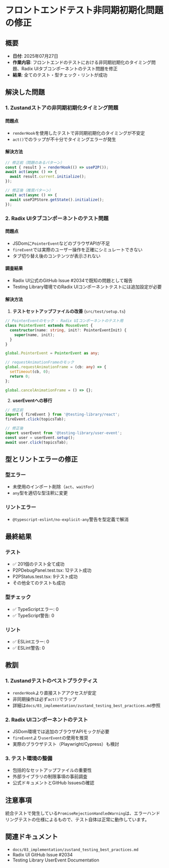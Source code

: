 # フロントエンドテスト非同期初期化問題の修正

## 概要
- **日付**: 2025年07月27日
- **作業内容**: フロントエンドのテストにおける非同期初期化のタイミング問題、Radix UIタブコンポーネントのテスト問題を修正
- **結果**: 全てのテスト・型チェック・リントが成功

## 解決した問題

### 1. Zustandストアの非同期初期化タイミング問題

#### 問題点
- `renderHook`を使用したテストで非同期初期化のタイミングが不安定
- `act()`でのラップが不十分でタイミングエラーが発生

#### 解決方法
```typescript
// 修正前（問題のあるパターン）
const { result } = renderHook(() => useP2P());
await act(async () => {
  await result.current.initialize();
});

// 修正後（推奨パターン）
await act(async () => {
  await useP2PStore.getState().initialize();
});
```

### 2. Radix UIタブコンポーネントのテスト問題

#### 問題点
- JSDomに`PointerEvent`などのブラウザAPIが不足
- `fireEvent`では実際のユーザー操作を正確にシミュレートできない
- タブ切り替え後のコンテンツが表示されない

#### 調査結果
- Radix UI公式のGitHub Issue #2034で既知の問題として報告
- Testing Library環境でのRadix UIコンポーネントテストには追加設定が必要

#### 解決方法

1. **テストセットアップファイルの改善** (`src/test/setup.ts`)
```typescript
// PointerEventのモック - Radix UIコンポーネントのテスト用
class PointerEvent extends MouseEvent {
  constructor(name: string, init?: PointerEventInit) {
    super(name, init);
  }
}

global.PointerEvent = PointerEvent as any;

// requestAnimationFrameのモック
global.requestAnimationFrame = (cb: any) => {
  setTimeout(cb, 0);
  return 0;
};

global.cancelAnimationFrame = () => {};
```

2. **userEventへの移行**
```typescript
// 修正前
import { fireEvent } from '@testing-library/react';
fireEvent.click(topicsTab);

// 修正後
import userEvent from '@testing-library/user-event';
const user = userEvent.setup();
await user.click(topicsTab);
```

## 型とリントエラーの修正

### 型エラー
- 未使用のインポート削除（`act`、`waitFor`）
- `any`型を適切な型注釈に変更

### リントエラー
- `@typescript-eslint/no-explicit-any`警告を型定義で解消

## 最終結果

### テスト
- ✅ 201個のテスト全て成功
- P2PDebugPanel.test.tsx: 12テスト成功
- P2PStatus.test.tsx: 9テスト成功
- その他全てのテストも成功

### 型チェック
- ✅ TypeScriptエラー: 0
- ✅ TypeScript警告: 0

### リント
- ✅ ESLintエラー: 0
- ✅ ESLint警告: 0

## 教訓

### 1. Zustandテストのベストプラクティス
- `renderHook`より直接ストアアクセスが安定
- 非同期操作は必ず`act()`でラップ
- 詳細は`docs/03_implementation/zustand_testing_best_practices.md`参照

### 2. Radix UIコンポーネントのテスト
- JSDom環境では追加のブラウザAPIモックが必要
- `fireEvent`より`userEvent`の使用を推奨
- 実際のブラウザテスト（Playwright/Cypress）も検討

### 3. テスト環境の整備
- 包括的なセットアップファイルの重要性
- 外部ライブラリの制限事項の事前調査
- 公式ドキュメントとGitHub Issuesの確認

## 注意事項

統合テストで発生している`PromiseRejectionHandledWarning`は、エラーハンドリングテストの仕様によるもので、テスト自体は正常に動作しています。

## 関連ドキュメント
- `docs/03_implementation/zustand_testing_best_practices.md`
- Radix UI GitHub Issue #2034
- Testing Library UserEvent Documentation